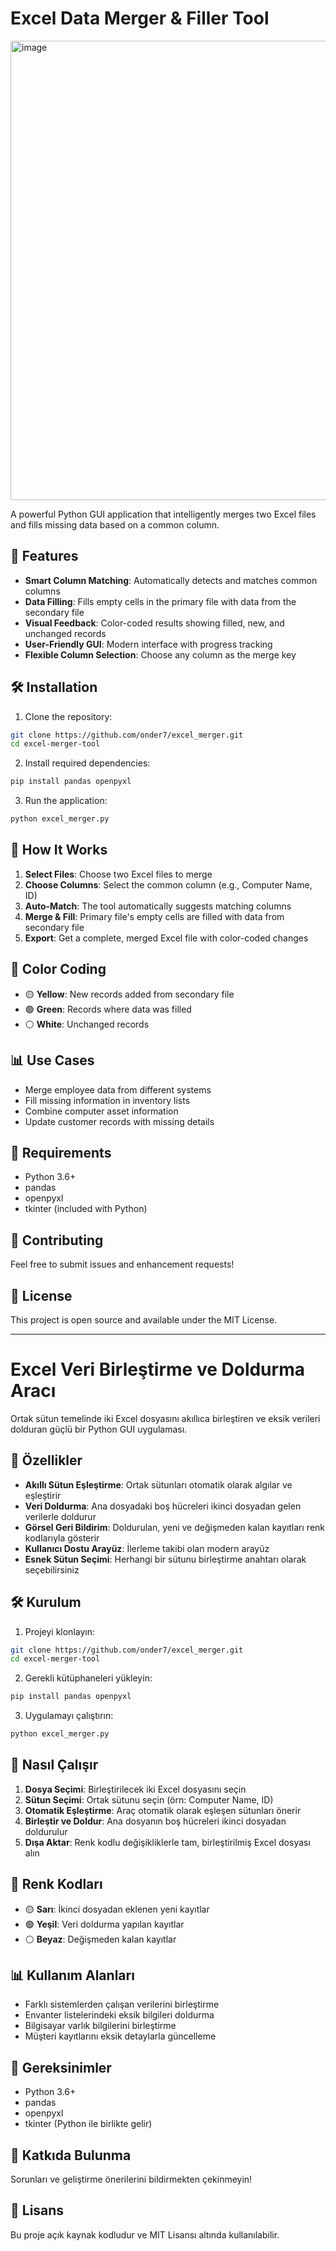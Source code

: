 # Excel Data Merger & Filler Tool
<img width="1366" height="735" alt="image" src="https://github.com/user-attachments/assets/7be0ca0c-e3b0-4d32-be5a-d66ca880e150" />

A powerful Python GUI application that intelligently merges two Excel files and fills missing data based on a common column.

## 🚀 Features

- **Smart Column Matching**: Automatically detects and matches common columns
- **Data Filling**: Fills empty cells in the primary file with data from the secondary file
- **Visual Feedback**: Color-coded results showing filled, new, and unchanged records
- **User-Friendly GUI**: Modern interface with progress tracking
- **Flexible Column Selection**: Choose any column as the merge key

## 🛠️ Installation

1. Clone the repository:
```bash
git clone https://github.com/onder7/excel_merger.git
cd excel-merger-tool
```

2. Install required dependencies:
```bash
pip install pandas openpyxl
```

3. Run the application:
```bash
python excel_merger.py
```

## 📖 How It Works

1. **Select Files**: Choose two Excel files to merge
2. **Choose Columns**: Select the common column (e.g., Computer Name, ID)
3. **Auto-Match**: The tool automatically suggests matching columns
4. **Merge & Fill**: Primary file's empty cells are filled with data from secondary file
5. **Export**: Get a complete, merged Excel file with color-coded changes

## 🎨 Color Coding

- 🟡 **Yellow**: New records added from secondary file
- 🟢 **Green**: Records where data was filled
- ⚪ **White**: Unchanged records

## 📊 Use Cases

- Merge employee data from different systems
- Fill missing information in inventory lists
- Combine computer asset information
- Update customer records with missing details

## 🔧 Requirements

- Python 3.6+
- pandas
- openpyxl
- tkinter (included with Python)

## 🤝 Contributing

Feel free to submit issues and enhancement requests!

## 📄 License

This project is open source and available under the MIT License.

---

# Excel Veri Birleştirme ve Doldurma Aracı

Ortak sütun temelinde iki Excel dosyasını akıllıca birleştiren ve eksik verileri dolduran güçlü bir Python GUI uygulaması.

## 🚀 Özellikler

- **Akıllı Sütun Eşleştirme**: Ortak sütunları otomatik olarak algılar ve eşleştirir
- **Veri Doldurma**: Ana dosyadaki boş hücreleri ikinci dosyadan gelen verilerle doldurur
- **Görsel Geri Bildirim**: Doldurulan, yeni ve değişmeden kalan kayıtları renk kodlarıyla gösterir
- **Kullanıcı Dostu Arayüz**: İlerleme takibi olan modern arayüz
- **Esnek Sütun Seçimi**: Herhangi bir sütunu birleştirme anahtarı olarak seçebilirsiniz

## 🛠️ Kurulum

1. Projeyi klonlayın:
```bash
git clone https://github.com/onder7/excel_merger.git
cd excel-merger-tool
```

2. Gerekli kütüphaneleri yükleyin:
```bash
pip install pandas openpyxl
```

3. Uygulamayı çalıştırın:
```bash
python excel_merger.py
```

## 📖 Nasıl Çalışır

1. **Dosya Seçimi**: Birleştirilecek iki Excel dosyasını seçin
2. **Sütun Seçimi**: Ortak sütunu seçin (örn: Computer Name, ID)
3. **Otomatik Eşleştirme**: Araç otomatik olarak eşleşen sütunları önerir
4. **Birleştir ve Doldur**: Ana dosyanın boş hücreleri ikinci dosyadan doldurulur
5. **Dışa Aktar**: Renk kodlu değişikliklerle tam, birleştirilmiş Excel dosyası alın

## 🎨 Renk Kodları

- 🟡 **Sarı**: İkinci dosyadan eklenen yeni kayıtlar
- 🟢 **Yeşil**: Veri doldurma yapılan kayıtlar
- ⚪ **Beyaz**: Değişmeden kalan kayıtlar

## 📊 Kullanım Alanları

- Farklı sistemlerden çalışan verilerini birleştirme
- Envanter listelerindeki eksik bilgileri doldurma
- Bilgisayar varlık bilgilerini birleştirme
- Müşteri kayıtlarını eksik detaylarla güncelleme

## 🔧 Gereksinimler

- Python 3.6+
- pandas
- openpyxl
- tkinter (Python ile birlikte gelir)


## 🤝 Katkıda Bulunma

Sorunları ve geliştirme önerilerini bildirmekten çekinmeyin!

## 📄 Lisans

Bu proje açık kaynak kodludur ve MIT Lisansı altında kullanılabilir.
